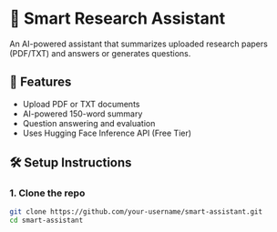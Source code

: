 # 🧠 Smart Research Assistant

An AI-powered assistant that summarizes uploaded research papers (PDF/TXT) and answers or generates questions.

## 🚀 Features
- Upload PDF or TXT documents
- AI-powered 150-word summary
- Question answering and evaluation
- Uses Hugging Face Inference API (Free Tier)

## 🛠️ Setup Instructions

### 1. Clone the repo

```bash
git clone https://github.com/your-username/smart-assistant.git
cd smart-assistant
